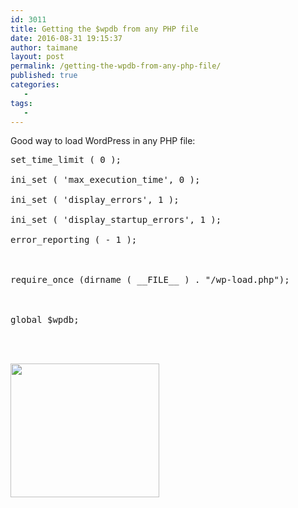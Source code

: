 ```yaml
---
id: 3011
title: Getting the $wpdb from any PHP file
date: 2016-08-31 19:15:37
author: taimane
layout: post
permalink: /getting-the-wpdb-from-any-php-file/
published: true
categories:
   -
tags:
   -
---
```

Good way to load WordPress in any PHP file:
<pre>set_time_limit ( 0 );
ini_set ( 'max_execution_time', 0 );
ini_set ( 'display_errors', 1 );
ini_set ( 'display_startup_errors', 1 );
error_reporting ( - 1 );

require_once (dirname ( __FILE__ ) . "/wp-load.php");

global $wpdb;

</pre>

<img class="alignnone size-full wp-image-3012" src="https://programming-review.com/wp-content/uploads/2016/08/wordpress.jpg" alt="" width="238" height="214" />  

